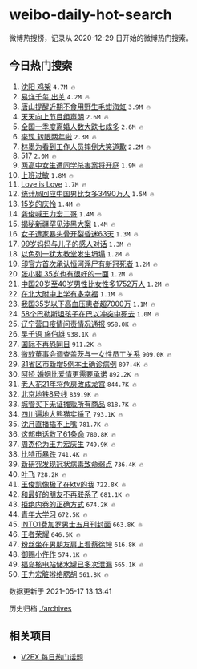 # weibo-daily-hot-search

微博热搜榜，记录从 2020-12-29 日开始的微博热门搜索。

## 今日热门搜索

<!-- BEGIN -->

1. [沈阳 鸡架](https://s.weibo.com/weibo?q=%E6%B2%88%E9%98%B3%20%E9%B8%A1%E6%9E%B6&Refer=top) `4.7M 🔥`
1. [易烊千玺 出关](https://s.weibo.com/weibo?q=%E6%98%93%E7%83%8A%E5%8D%83%E7%8E%BA%20%E5%87%BA%E5%85%B3&Refer=top) `4.2M 🔥`
1. [唐山提醒近期不食用野生毛蚶海虹](https://s.weibo.com/weibo?q=%23%E5%94%90%E5%B1%B1%E6%8F%90%E9%86%92%E8%BF%91%E6%9C%9F%E4%B8%8D%E9%A3%9F%E7%94%A8%E9%87%8E%E7%94%9F%E6%AF%9B%E8%9A%B6%E6%B5%B7%E8%99%B9%23&Refer=top) `3.9M 🔥`
1. [天天向上节目组声明](https://s.weibo.com/weibo?q=%23%E5%A4%A9%E5%A4%A9%E5%90%91%E4%B8%8A%E8%8A%82%E7%9B%AE%E7%BB%84%E5%A3%B0%E6%98%8E%23&Refer=top) `2.6M 🔥`
1. [全国一季度离婚人数大跌七成多](https://s.weibo.com/weibo?q=%23%E5%85%A8%E5%9B%BD%E4%B8%80%E5%AD%A3%E5%BA%A6%E7%A6%BB%E5%A9%9A%E4%BA%BA%E6%95%B0%E5%A4%A7%E8%B7%8C%E4%B8%83%E6%88%90%E5%A4%9A%23&Refer=top) `2.6M 🔥`
1. [李现 转眼两年啦](https://s.weibo.com/weibo?q=%23%E6%9D%8E%E7%8E%B0%20%E8%BD%AC%E7%9C%BC%E4%B8%A4%E5%B9%B4%E5%95%A6%23&Refer=top) `2.3M 🔥`
1. [林墨为看到工作人员摔倒大笑道歉](https://s.weibo.com/weibo?q=%23%E6%9E%97%E5%A2%A8%E4%B8%BA%E7%9C%8B%E5%88%B0%E5%B7%A5%E4%BD%9C%E4%BA%BA%E5%91%98%E6%91%94%E5%80%92%E5%A4%A7%E7%AC%91%E9%81%93%E6%AD%89%23&Refer=top) `2.2M 🔥`
1. [517](https://s.weibo.com/weibo?q=517&Refer=top) `2.0M 🔥`
1. [两高中女生遭同学杀害案将开庭](https://s.weibo.com/weibo?q=%23%E4%B8%A4%E9%AB%98%E4%B8%AD%E5%A5%B3%E7%94%9F%E9%81%AD%E5%90%8C%E5%AD%A6%E6%9D%80%E5%AE%B3%E6%A1%88%E5%B0%86%E5%BC%80%E5%BA%AD%23&Refer=top) `1.9M 🔥`
1. [上班过敏](https://s.weibo.com/weibo?q=%23%E4%B8%8A%E7%8F%AD%E8%BF%87%E6%95%8F%23&Refer=top) `1.8M 🔥`
1. [Love is Love](https://s.weibo.com/weibo?q=Love%20is%20Love&Refer=top) `1.7M 🔥`
1. [统计局回应中国男比女多3490万人](https://s.weibo.com/weibo?q=%23%E7%BB%9F%E8%AE%A1%E5%B1%80%E5%9B%9E%E5%BA%94%E4%B8%AD%E5%9B%BD%E7%94%B7%E6%AF%94%E5%A5%B3%E5%A4%9A3490%E4%B8%87%E4%BA%BA%23&Refer=top) `1.5M 🔥`
1. [15岁的庆怜](https://s.weibo.com/weibo?q=%2315%E5%B2%81%E7%9A%84%E5%BA%86%E6%80%9C%23&Refer=top) `1.4M 🔥`
1. [龚俊喊王力宏二哥](https://s.weibo.com/weibo?q=%23%E9%BE%9A%E4%BF%8A%E5%96%8A%E7%8E%8B%E5%8A%9B%E5%AE%8F%E4%BA%8C%E5%93%A5%23&Refer=top) `1.4M 🔥`
1. [揭秘新疆罕见涉黑大案](https://s.weibo.com/weibo?q=%23%E6%8F%AD%E7%A7%98%E6%96%B0%E7%96%86%E7%BD%95%E8%A7%81%E6%B6%89%E9%BB%91%E5%A4%A7%E6%A1%88%23&Refer=top) `1.4M 🔥`
1. [女子遭家暴头骨开裂昏迷63天](https://s.weibo.com/weibo?q=%23%E5%A5%B3%E5%AD%90%E9%81%AD%E5%AE%B6%E6%9A%B4%E5%A4%B4%E9%AA%A8%E5%BC%80%E8%A3%82%E6%98%8F%E8%BF%B763%E5%A4%A9%23&Refer=top) `1.3M 🔥`
1. [99岁妈妈与儿子的感人对话](https://s.weibo.com/weibo?q=%2399%E5%B2%81%E5%A6%88%E5%A6%88%E4%B8%8E%E5%84%BF%E5%AD%90%E7%9A%84%E6%84%9F%E4%BA%BA%E5%AF%B9%E8%AF%9D%23&Refer=top) `1.3M 🔥`
1. [以色列一犹太教堂发生坍塌](https://s.weibo.com/weibo?q=%23%E4%BB%A5%E8%89%B2%E5%88%97%E4%B8%80%E7%8A%B9%E5%A4%AA%E6%95%99%E5%A0%82%E5%8F%91%E7%94%9F%E5%9D%8D%E5%A1%8C%23&Refer=top) `1.2M 🔥`
1. [印官方首次承认恒河浮尸有新冠死者](https://s.weibo.com/weibo?q=%23%E5%8D%B0%E5%AE%98%E6%96%B9%E9%A6%96%E6%AC%A1%E6%89%BF%E8%AE%A4%E6%81%92%E6%B2%B3%E6%B5%AE%E5%B0%B8%E6%9C%89%E6%96%B0%E5%86%A0%E6%AD%BB%E8%80%85%23&Refer=top) `1.2M 🔥`
1. [张小斐 35岁也有很好的一面](https://s.weibo.com/weibo?q=%23%E5%BC%A0%E5%B0%8F%E6%96%90%2035%E5%B2%81%E4%B9%9F%E6%9C%89%E5%BE%88%E5%A5%BD%E7%9A%84%E4%B8%80%E9%9D%A2%23&Refer=top) `1.2M 🔥`
1. [中国20岁至40岁男性比女性多1752万人](https://s.weibo.com/weibo?q=%23%E4%B8%AD%E5%9B%BD20%E5%B2%81%E8%87%B340%E5%B2%81%E7%94%B7%E6%80%A7%E6%AF%94%E5%A5%B3%E6%80%A7%E5%A4%9A1752%E4%B8%87%E4%BA%BA%23&Refer=top) `1.2M 🔥`
1. [在北大附中上学有多幸福](https://s.weibo.com/weibo?q=%23%E5%9C%A8%E5%8C%97%E5%A4%A7%E9%99%84%E4%B8%AD%E4%B8%8A%E5%AD%A6%E6%9C%89%E5%A4%9A%E5%B9%B8%E7%A6%8F%23&Refer=top) `1.1M 🔥`
1. [我国35岁以下高血压患者超7000万](https://s.weibo.com/weibo?q=%23%E6%88%91%E5%9B%BD35%E5%B2%81%E4%BB%A5%E4%B8%8B%E9%AB%98%E8%A1%80%E5%8E%8B%E6%82%A3%E8%80%85%E8%B6%857000%E4%B8%87%23&Refer=top) `1.1M 🔥`
1. [58个巴勒斯坦孩子在巴以冲突中死去](https://s.weibo.com/weibo?q=%2358%E4%B8%AA%E5%B7%B4%E5%8B%92%E6%96%AF%E5%9D%A6%E5%AD%A9%E5%AD%90%E5%9C%A8%E5%B7%B4%E4%BB%A5%E5%86%B2%E7%AA%81%E4%B8%AD%E6%AD%BB%E5%8E%BB%23&Refer=top) `1.0M 🔥`
1. [辽宁营口疫情问责情况通报](https://s.weibo.com/weibo?q=%23%E8%BE%BD%E5%AE%81%E8%90%A5%E5%8F%A3%E7%96%AB%E6%83%85%E9%97%AE%E8%B4%A3%E6%83%85%E5%86%B5%E9%80%9A%E6%8A%A5%23&Refer=top) `958.0K 🔥`
1. [吴千语 施伯雄](https://s.weibo.com/weibo?q=%E5%90%B4%E5%8D%83%E8%AF%AD%20%E6%96%BD%E4%BC%AF%E9%9B%84&Refer=top) `938.1K 🔥`
1. [国际不再恐同日](https://s.weibo.com/weibo?q=%E5%9B%BD%E9%99%85%E4%B8%8D%E5%86%8D%E6%81%90%E5%90%8C%E6%97%A5&Refer=top) `911.2K 🔥`
1. [微软董事会调查盖茨与一女性员工关系](https://s.weibo.com/weibo?q=%23%E5%BE%AE%E8%BD%AF%E8%91%A3%E4%BA%8B%E4%BC%9A%E8%B0%83%E6%9F%A5%E7%9B%96%E8%8C%A8%E4%B8%8E%E4%B8%80%E5%A5%B3%E6%80%A7%E5%91%98%E5%B7%A5%E5%85%B3%E7%B3%BB%23&Refer=top) `909.0K 🔥`
1. [31省区市新增5例本土确诊病例](https://s.weibo.com/weibo?q=%2331%E7%9C%81%E5%8C%BA%E5%B8%82%E6%96%B0%E5%A2%9E5%E4%BE%8B%E6%9C%AC%E5%9C%9F%E7%A1%AE%E8%AF%8A%E7%97%85%E4%BE%8B%23&Refer=top) `897.4K 🔥`
1. [阿娇 婚姻比爱情更需要承诺](https://s.weibo.com/weibo?q=%23%E9%98%BF%E5%A8%87%20%E5%A9%9A%E5%A7%BB%E6%AF%94%E7%88%B1%E6%83%85%E6%9B%B4%E9%9C%80%E8%A6%81%E6%89%BF%E8%AF%BA%23&Refer=top) `892.2K 🔥`
1. [老人花21年将危房改成龙宫](https://s.weibo.com/weibo?q=%23%E8%80%81%E4%BA%BA%E8%8A%B121%E5%B9%B4%E5%B0%86%E5%8D%B1%E6%88%BF%E6%94%B9%E6%88%90%E9%BE%99%E5%AE%AB%23&Refer=top) `844.7K 🔥`
1. [北京地铁8号线](https://s.weibo.com/weibo?q=%23%E5%8C%97%E4%BA%AC%E5%9C%B0%E9%93%818%E5%8F%B7%E7%BA%BF%23&Refer=top) `839.9K 🔥`
1. [城管买下无证摊贩所有商品](https://s.weibo.com/weibo?q=%23%E5%9F%8E%E7%AE%A1%E4%B9%B0%E4%B8%8B%E6%97%A0%E8%AF%81%E6%91%8A%E8%B4%A9%E6%89%80%E6%9C%89%E5%95%86%E5%93%81%23&Refer=top) `818.7K 🔥`
1. [四川遍地大熊猫实锤了](https://s.weibo.com/weibo?q=%23%E5%9B%9B%E5%B7%9D%E9%81%8D%E5%9C%B0%E5%A4%A7%E7%86%8A%E7%8C%AB%E5%AE%9E%E9%94%A4%E4%BA%86%23&Refer=top) `793.1K 🔥`
1. [沈月直播插不上嘴](https://s.weibo.com/weibo?q=%23%E6%B2%88%E6%9C%88%E7%9B%B4%E6%92%AD%E6%8F%92%E4%B8%8D%E4%B8%8A%E5%98%B4%23&Refer=top) `781.7K 🔥`
1. [这部电话救了61条命](https://s.weibo.com/weibo?q=%23%E8%BF%99%E9%83%A8%E7%94%B5%E8%AF%9D%E6%95%91%E4%BA%8661%E6%9D%A1%E5%91%BD%23&Refer=top) `780.8K 🔥`
1. [周杰伦为王力宏庆生](https://s.weibo.com/weibo?q=%23%E5%91%A8%E6%9D%B0%E4%BC%A6%E4%B8%BA%E7%8E%8B%E5%8A%9B%E5%AE%8F%E5%BA%86%E7%94%9F%23&Refer=top) `749.9K 🔥`
1. [比特币暴跌](https://s.weibo.com/weibo?q=%23%E6%AF%94%E7%89%B9%E5%B8%81%E6%9A%B4%E8%B7%8C%23&Refer=top) `741.4K 🔥`
1. [新研究发现冠状病毒致命弱点](https://s.weibo.com/weibo?q=%23%E6%96%B0%E7%A0%94%E7%A9%B6%E5%8F%91%E7%8E%B0%E5%86%A0%E7%8A%B6%E7%97%85%E6%AF%92%E8%87%B4%E5%91%BD%E5%BC%B1%E7%82%B9%23&Refer=top) `736.4K 🔥`
1. [叶飞](https://s.weibo.com/weibo?q=%E5%8F%B6%E9%A3%9E&Refer=top) `728.2K 🔥`
1. [王俊凯像极了在ktv的我](https://s.weibo.com/weibo?q=%23%E7%8E%8B%E4%BF%8A%E5%87%AF%E5%83%8F%E6%9E%81%E4%BA%86%E5%9C%A8ktv%E7%9A%84%E6%88%91%23&Refer=top) `722.8K 🔥`
1. [和最好的朋友不再联系了](https://s.weibo.com/weibo?q=%23%E5%92%8C%E6%9C%80%E5%A5%BD%E7%9A%84%E6%9C%8B%E5%8F%8B%E4%B8%8D%E5%86%8D%E8%81%94%E7%B3%BB%E4%BA%86%23&Refer=top) `681.1K 🔥`
1. [拒绝内卷的正确方式](https://s.weibo.com/weibo?q=%23%E6%8B%92%E7%BB%9D%E5%86%85%E5%8D%B7%E7%9A%84%E6%AD%A3%E7%A1%AE%E6%96%B9%E5%BC%8F%23&Refer=top) `674.2K 🔥`
1. [青年大学习](https://s.weibo.com/weibo?q=%E9%9D%92%E5%B9%B4%E5%A4%A7%E5%AD%A6%E4%B9%A0&Refer=top) `672.5K 🔥`
1. [INTO1费加罗男士五月刊封面](https://s.weibo.com/weibo?q=%23INTO1%E8%B4%B9%E5%8A%A0%E7%BD%97%E7%94%B7%E5%A3%AB%E4%BA%94%E6%9C%88%E5%88%8A%E5%B0%81%E9%9D%A2%23&Refer=top) `663.8K 🔥`
1. [王者荣耀](https://s.weibo.com/weibo?q=%E7%8E%8B%E8%80%85%E8%8D%A3%E8%80%80&Refer=top) `646.6K 🔥`
1. [粉丝坐在男朋友肩上看蔡徐坤](https://s.weibo.com/weibo?q=%23%E7%B2%89%E4%B8%9D%E5%9D%90%E5%9C%A8%E7%94%B7%E6%9C%8B%E5%8F%8B%E8%82%A9%E4%B8%8A%E7%9C%8B%E8%94%A1%E5%BE%90%E5%9D%A4%23&Refer=top) `616.8K 🔥`
1. [御赐小仵作](https://s.weibo.com/weibo?q=%E5%BE%A1%E8%B5%90%E5%B0%8F%E4%BB%B5%E4%BD%9C&Refer=top) `574.1K 🔥`
1. [福岛核电站储水罐已多次泄漏](https://s.weibo.com/weibo?q=%23%E7%A6%8F%E5%B2%9B%E6%A0%B8%E7%94%B5%E7%AB%99%E5%82%A8%E6%B0%B4%E7%BD%90%E5%B7%B2%E5%A4%9A%E6%AC%A1%E6%B3%84%E6%BC%8F%23&Refer=top) `565.1K 🔥`
1. [王力宏脏辫络腮胡](https://s.weibo.com/weibo?q=%23%E7%8E%8B%E5%8A%9B%E5%AE%8F%E8%84%8F%E8%BE%AB%E7%BB%9C%E8%85%AE%E8%83%A1%23&Refer=top) `561.8K 🔥`

数据更新于 2021-05-17 13:13:41

<!-- END -->

历史归档 [./archives](./archives)

## 相关项目

- [V2EX 每日热门话题](https://github.com/boojack/v2ex-daily-hot-topic)

